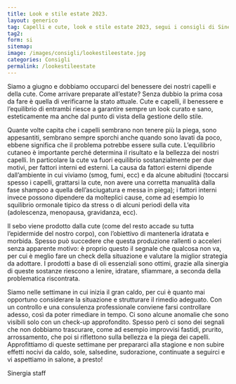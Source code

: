 ```yaml
---
title: Look e stile estate 2023.
layout: generico
tag: Capelli e cute, look e stile estate 2023, segui i consigli di Sinergia parrucchieri a Gonars.
tag2:
form: si
sitemap:
image: /images/consigli/lookestileestate.jpg
categories: Consigli
permalink: /lookestileestate
---
```


Siamo a giugno e dobbiamo occuparci del benessere dei nostri capelli e della cute. Come arrivare preparate all’estate? Senza dubbio la prima cosa da fare è quella di verificarne la stato attuale. Cute e capelli, il benessere e l’equilibrio di entrambi riesce a garantire sempre un look curato e sano, esteticamente ma anche dal punto di vista della gestione dello stile.

Quante volte capita che i capelli sembrano non tenere più la piega, sono appesantiti, sembrano sempre sporchi anche quando sono lavati da poco, ebbene significa che il problema potrebbe essere sulla cute.
L’equilibrio cutaneo è importante perché determina il risultato e la bellezza dei nostri capelli. In particolare la cute va fuori equilibrio sostanzialmente per due motivi, per fattori interni ed esterni. La causa da fattori esterni dipende dall’ambiente in cui viviamo (smog, fumi, ecc) e da alcune abitudini (toccarsi spesso i capelli, grattarsi la cute, non avere una corretta manualità dalla fase shampoo a quella dell’asciugatura e messa in piega); i fattori interni invece possono dipendere da molteplici cause, come ad esempio lo squilibrio ormonale tipico da stress o di alcuni periodi della vita (adolescenza, menopausa, gravidanza, ecc).

Il sebo viene prodotto dalla cute (come del resto accade su tutta l’epidermide del nostro corpo), con l’obiettivo di mantenerla idratata e morbida. Spesso può succedere che questa produzione rallenti o acceleri senza apparente motivo: è proprio questo il segnale che qualcosa non va, per cui è meglio fare un check della situazione e valutare la miglior strategia da adottare. I prodotti a base di oli essenziali sono ottimi, grazie alla sinergia di queste sostanze riescono a lenire, idratare, sfiammare, a seconda della problematica riscontrata.

Siamo nelle settimane in cui inizia il gran caldo, per cui è quanto mai opportuno considerare la situazione e strutturare il rimedio adeguato. Con un controllo e una consulenza professionale conviene farsi controllare adesso, così da poter rimediare in tempo. Ci sono alcune anomalie che sono visibili solo con un check-up approfondito. Spesso però ci sono dei segnali che non dobbiamo trascurare, come ad esempio improvvisi fastidi, prurito, arrossamento, che poi si riflettono sulla bellezza e la piega dei capelli.
Approfittiamo di queste settimane per prepararci alla stagione e non subire effetti nocivi da caldo, sole, salsedine, sudorazione, continuate a seguirci e vi aspettiamo in salone, a presto!

Sinergia staff
